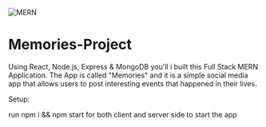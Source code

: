 ![MERN](https://user-images.githubusercontent.com/81466617/115115251-ff3a3f80-9fb0-11eb-96cb-b596d8261c6a.png)
# Memories-Project
Using React, Node.js, Express & MongoDB you'll i built this Full Stack MERN Application. The App is called "Memories" and it is a simple social media app that allows users to post interesting events that happened in their lives.


Setup:

run npm i && npm start for both client and server side to start the app
